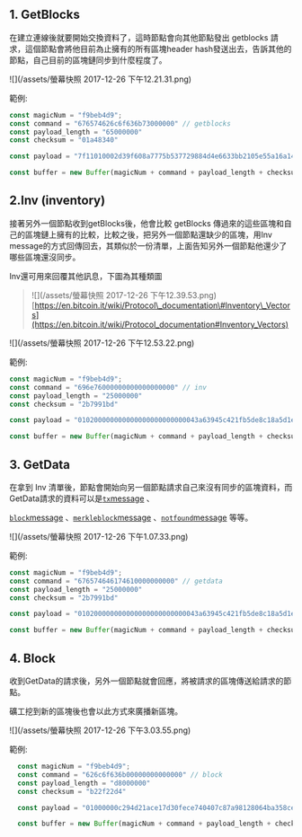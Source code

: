 ## 1. GetBlocks

在建立連線後就要開始交換資料了，這時節點會向其他節點發出 getblocks 請求，這個節點會將他目前為止擁有的所有區塊header hash發送出去，告訴其他的節點，自己目前的區塊鏈同步到什麼程度了。

![](/assets/螢幕快照 2017-12-26 下午12.21.31.png)

範例:

```js
const magicNum = "f9beb4d9";
const command = "676574626c6f636b73000000" // getblocks
const payload_length = "65000000"
const checksum = "01a48340"

const payload = "7f11010002d39f608a7775b537729884d4e6633bb2105e55a16a14d31b00000000000000005c3e6403d40837110a2e8afb602b1c01714bda7ce23bea0a00000000000000000000000000000000000000000000000000000000000000000000000000000000";

const buffer = new Buffer(magicNum + command + payload_length + checksum + payload, 'hex');
```

## 2.Inv \(inventory\)

接著另外一個節點收到getBlocks後，他會比較 getBlocks 傳過來的這些區塊和自己的區塊鏈上擁有的比較，比較之後，把另外一個節點還缺少的區塊，用Inv message的方式回傳回去，其類似於一份清單，上面告知另外一個節點他還少了哪些區塊還沒同步。

Inv還可用來回覆其他訊息，下圖為其種類圖

> ![](/assets/螢幕快照 2017-12-26 下午12.39.53.png)[https://en.bitcoin.it/wiki/Protocol\_documentation\#Inventory\_Vectors](https://en.bitcoin.it/wiki/Protocol_documentation#Inventory_Vectors)

![](/assets/螢幕快照 2017-12-26 下午12.53.22.png)

範例:

```js
const magicNum = "f9beb4d9";
const command = "696e76000000000000000000" // inv
const payload_length = "25000000"
const checksum = "2b7991bd"

const payload = "010200000000000000000000000043a63945c421fb5de8c18a5d1e34304d3b10f222537f5b";

const buffer = new Buffer(magicNum + command + payload_length + checksum + payload, 'hex');
```

## 3. GetData

在拿到 Inv 清單後，節點會開始向另一個節點請求自己來沒有同步的區塊資料，而GetData請求的資料可以是[`tx`message](https://bitcoin.org/en/developer-reference#tx) 、

[`block`message](https://bitcoin.org/en/developer-reference#block) 、[`merkleblock`message](https://bitcoin.org/en/developer-reference#merkleblock) 、[`notfound`message](https://bitcoin.org/en/developer-reference#notfound) 等等。

![](/assets/螢幕快照 2017-12-26 下午1.07.33.png)

範例:

```js
const magicNum = "f9beb4d9";
const command = "676574646174610000000000" // getdata
const payload_length = "25000000"
const checksum = "2b7991bd"

const payload = "010200000000000000000000000043a63945c421fb5de8c18a5d1e34304d3b10f222537f5b";

const buffer = new Buffer(magicNum + command + payload_length + checksum + payload, 'hex');
```



## 4. Block

收到GetData的請求後，另外一個節點就會回應，將被請求的區塊傳送給請求的節點。

礦工挖到新的區塊後也會以此方式來廣播新區塊。

![](/assets/螢幕快照 2017-12-26 下午3.03.55.png)

範例:

```js
  const magicNum = "f9beb4d9";
  const command = "626c6f636b00000000000000" // block
  const payload_length = "d8000000"
  const checksum = "b22f22d4"

  const payload = "01000000c294d21ace17d30fece740407c87a98128064ba358ceab825f5bb6c200000000419fdf9f62c5054733b7ada16dc1ed8047b46bac560b2f68662bec696f2f5dfdd540a749ffff001d2a5f0ac00101000000010000000000000000000000000000000000000000000000000000000000000000ffffffff0804ffff001d02b309ffffffff0100f2052a010000004341047a002f75cbe384fdaa65885873da469a178d46fb27991f5451c9bd3accb49a9bff1cfadb9150ee7ed81c66ca822f3ec8c60d9eb4ca16cff9fb97132a71fd70faac00000000";

  const buffer = new Buffer(magicNum + command + payload_length + checksum + payload, 'hex');
```





